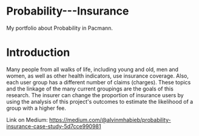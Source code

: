 # Probability---Insurance
My portfolio about Probability in Pacmann.

# Introduction
Many people from all walks of life, including young and old, men and women, as well as other health indicators, use insurance coverage.
Also, each user group has a different number of claims (charges). These topics and the linkage of the many current groupings are the goals of this research. The insurer can change the proportion of insurance users by using the analysis of this project's outcomes to estimate the likelihood of a group with a higher fee.

Link on Medium: https://medium.com/@alvinmhabieb/probability-insurance-case-study-5d7cce990981

